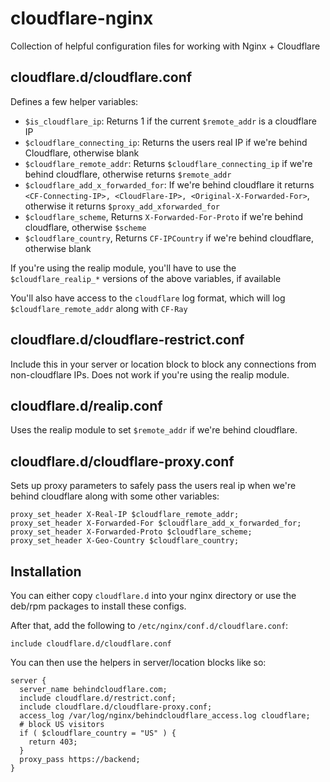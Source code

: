 # cloudflare-nginx

Collection of helpful configuration files for working with Nginx + Cloudflare

## cloudflare.d/cloudflare.conf

Defines a few helper variables:

- `$is_cloudflare_ip`: Returns 1 if the current `$remote_addr` is a cloudflare IP
- `$cloudflare_connecting_ip`: Returns the users real IP if we're behind Cloudflare, otherwise blank
- `$cloudflare_remote_addr`: Returns `$cloudflare_connecting_ip` if we're behind cloudflare, otherwise returns `$remote_addr`
- `$cloudflare_add_x_forwarded_for`: If we're behind cloudflare it returns `<CF-Connecting-IP>, <CloudFlare-IP>, <Original-X-Forwarded-For>`, otherwise it returns `$proxy_add_xforwarded_for`
- `$cloudflare_scheme`, Returns `X-Forwarded-For-Proto` if we're behind cloudflare, otherwise `$scheme`
- `$cloudflare_country`, Returns `CF-IPCountry` if we're behind cloudflare, otherwise blank

If you're using the realip module, you'll have to use the `$cloudflare_realip_*` versions of the above variables, if available

You'll also have access to the `cloudflare` log format, which will log `$cloudflare_remote_addr` along with `CF-Ray` 

## cloudflare.d/cloudflare-restrict.conf

Include this in your server or location block to block any connections from non-cloudflare IPs. Does not work if you're using the realip module. 

## cloudflare.d/realip.conf

Uses the realip module to set `$remote_addr` if we're behind cloudflare.

## cloudflare.d/cloudflare-proxy.conf

Sets up proxy parameters to safely pass the users real ip when we're behind cloudflare along with some other variables:

```
proxy_set_header X-Real-IP $cloudflare_remote_addr;
proxy_set_header X-Forwarded-For $cloudflare_add_x_forwarded_for;
proxy_set_header X-Forwarded-Proto $cloudflare_scheme;
proxy_set_header X-Geo-Country $cloudflare_country;
```

## Installation

You can either copy `cloudflare.d` into your nginx directory or use the deb/rpm packages to install these configs.

After that, add the following to `/etc/nginx/conf.d/cloudflare.conf`:

```
include cloudflare.d/cloudflare.conf
```

You can then use the helpers in server/location blocks like so:

```
server {
  server_name behindcloudflare.com;
  include cloudflare.d/restrict.conf;
  include cloudflare.d/cloudflare-proxy.conf;
  access_log /var/log/nginx/behindcloudflare_access.log cloudflare;
  # block US visitors
  if ( $cloudflare_country = "US" ) {
    return 403;
  }
  proxy_pass https://backend;
}
```
